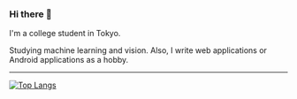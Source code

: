 ### Hi there 👋

I'm a college student in Tokyo.

Studying machine learning and vision. Also, I write web applications or Android applications as a hobby.

---

[![Top Langs](https://github-readme-stats.vercel.app/api/top-langs/?username={名前}
)](https://github.com/anuraghazra/github-readme-stats)
